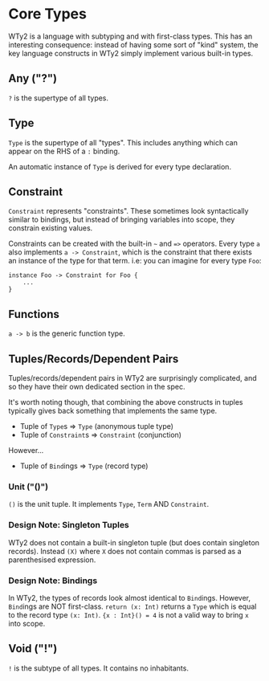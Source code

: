 # Core Types

WTy2 is a language with subtyping and with first-class types. This has an interesting consequence: instead of having some sort of "kind" system, the key language constructs in WTy2 simply implement various built-in types.

## Any ("?")

`?` is the supertype of all types.

## Type

`Type` is the supertype of all "types". This includes anything which can appear on the RHS of a `:` binding.

An automatic instance of `Type` is derived for every type declaration.

## Constraint

`Constraint` represents "constraints". These sometimes look syntactically similar to bindings, but instead of bringing variables into scope, they constrain existing values.

Constraints can be created with the built-in `~` and `=>` operators. Every type `a` also implements `a -> Constraint`, which is the constraint that there exists an instance of the type for that term. i.e: you can imagine for every type `Foo`:

```WTy2
instance Foo -> Constraint for Foo {
    ...
}
```

## Functions

`a -> b` is the generic function type.

## Tuples/Records/Dependent Pairs

Tuples/records/dependent pairs in WTy2 are surprisingly complicated, and so they have their own dedicated section in the spec.

It's worth noting though, that combining the above constructs in tuples typically gives back something that implements the same type.

- Tuple of `Type`s => `Type` (anonymous tuple type)
- Tuple of `Constraint`s => `Constraint` (conjunction)

However...

- Tuple of `Bind`ings => `Type` (record type)

### Unit ("()")

`()` is the unit tuple. It implements `Type`, `Term` AND `Constraint`.

### Design Note: Singleton Tuples

WTy2 does not contain a built-in singleton tuple (but does contain singleton records). Instead `(X)` where `X` does not contain commas is parsed as a parenthesised expression.

### Design Note: Bindings

In WTy2, the types of records look almost identical to `Bind`ings. However, `Bind`ings are NOT first-class. `return (x: Int)` returns a `Type` which is equal to the record type `(x: Int)`. `{x : Int}() = 4` is not a valid way to bring `x` into scope.

## Void ("!")

`!` is the subtype of all types. It contains no inhabitants.
